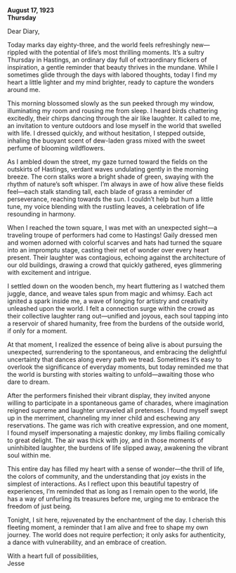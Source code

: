 
**August 17, 1923**  
**Thursday**  

Dear Diary,  

Today marks day eighty-three, and the world feels refreshingly new—rippled with the potential of life’s most thrilling moments. It’s a sultry Thursday in Hastings, an ordinary day full of extraordinary flickers of inspiration, a gentle reminder that beauty thrives in the mundane. While I sometimes glide through the days with labored thoughts, today I find my heart a little lighter and my mind brighter, ready to capture the wonders around me.  

This morning blossomed slowly as the sun peeked through my window, illuminating my room and rousing me from sleep. I heard birds chattering excitedly, their chirps dancing through the air like laughter. It called to me, an invitation to venture outdoors and lose myself in the world that swelled with life. I dressed quickly, and without hesitation, I stepped outside, inhaling the buoyant scent of dew-laden grass mixed with the sweet perfume of blooming wildflowers.  

As I ambled down the street, my gaze turned toward the fields on the outskirts of Hastings, verdant waves undulating gently in the morning breeze. The corn stalks wore a bright shade of green, swaying with the rhythm of nature’s soft whisper. I’m always in awe of how alive these fields feel—each stalk standing tall, each blade of grass a reminder of perseverance, reaching towards the sun. I couldn’t help but hum a little tune, my voice blending with the rustling leaves, a celebration of life resounding in harmony.  

When I reached the town square, I was met with an unexpected sight—a traveling troupe of performers had come to Hastings! Gaily dressed men and women adorned with colorful scarves and hats had turned the square into an impromptu stage, casting their net of wonder over every heart present. Their laughter was contagious, echoing against the architecture of our old buildings, drawing a crowd that quickly gathered, eyes glimmering with excitement and intrigue.  

I settled down on the wooden bench, my heart fluttering as I watched them juggle, dance, and weave tales spun from magic and whimsy. Each act ignited a spark inside me, a wave of longing for artistry and creativity unleashed upon the world. I felt a connection surge within the crowd as their collective laughter rang out—unified and joyous, each soul tapping into a reservoir of shared humanity, free from the burdens of the outside world, if only for a moment.  

At that moment, I realized the essence of being alive is about pursuing the unexpected, surrendering to the spontaneous, and embracing the delightful uncertainty that dances along every path we tread. Sometimes it’s easy to overlook the significance of everyday moments, but today reminded me that the world is bursting with stories waiting to unfold—awaiting those who dare to dream.  

After the performers finished their vibrant display, they invited anyone willing to participate in a spontaneous game of charades, where imagination reigned supreme and laughter unraveled all pretenses. I found myself swept up in the merriment, channeling my inner child and eschewing any reservations. The game was rich with creative expression, and one moment, I found myself impersonating a majestic donkey, my limbs flailing comically to great delight. The air was thick with joy, and in those moments of uninhibited laughter, the burdens of life slipped away, awakening the vibrant soul within me.

This entire day has filled my heart with a sense of wonder—the thrill of life, the colors of community, and the understanding that joy exists in the simplest of interactions. As I reflect upon this beautiful tapestry of experiences, I’m reminded that as long as I remain open to the world, life has a way of unfurling its treasures before me, urging me to embrace the freedom of just being.  

Tonight, I sit here, rejuvenated by the enchantment of the day. I cherish this fleeting moment, a reminder that I am alive and free to shape my own journey. The world does not require perfection; it only asks for authenticity, a dance with vulnerability, and an embrace of creation.  

With a heart full of possibilities,  
Jesse
